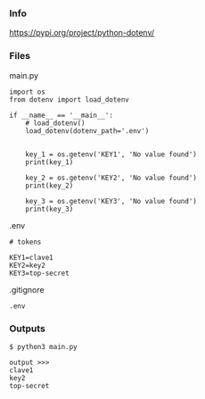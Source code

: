 ### Info
https://pypi.org/project/python-dotenv/
### Files
main.py
```
import os
from dotenv import load_dotenv

if __name__ == '__main__': 
    # load_dotenv()
    load_dotenv(dotenv_path='.env')


    key_1 = os.getenv('KEY1', 'No value found')
    print(key_1) 

    key_2 = os.getenv('KEY2', 'No value found')
    print(key_2)  
      
    key_3 = os.getenv('KEY3', 'No value found')
    print(key_3)
```
.env
```
# tokens

KEY1=clave1
KEY2=key2
KEY3=top-secret
```
.gitignore
```
.env
```

### Outputs

```
$ python3 main.py

output >>> 
clave1
key2
top-secret
```
